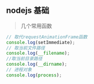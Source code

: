 ## nodejs 基础

> 几个常用函数

```javascript
// 取代requestAnimationFrame函数
console.log(setImmediate);
// 取当前文件路径
console.log(__filename);
//取当前目录路径
console.log(__dirname);
// 进程对象
console.log(process);
```


